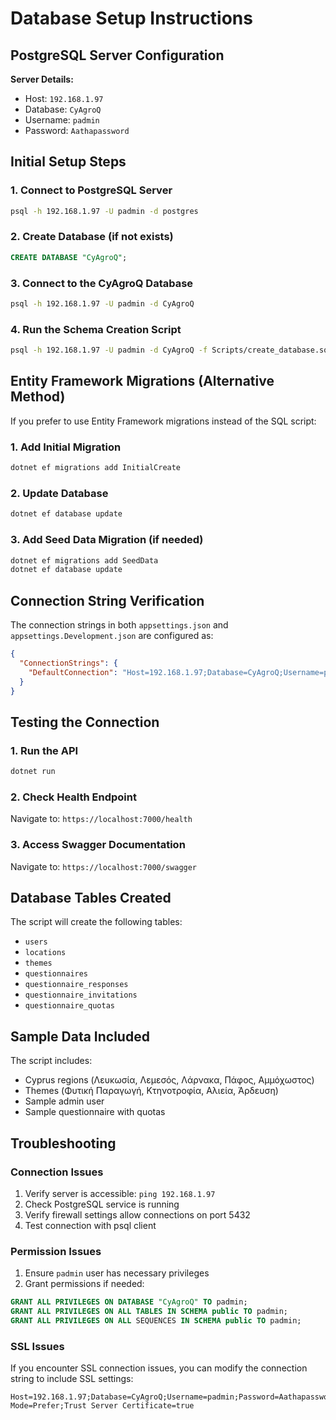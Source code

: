 # Database Setup Instructions

## PostgreSQL Server Configuration

**Server Details:**
- Host: `192.168.1.97`
- Database: `CyAgroQ`
- Username: `padmin`
- Password: `Aathapassword`

## Initial Setup Steps

### 1. Connect to PostgreSQL Server
```bash
psql -h 192.168.1.97 -U padmin -d postgres
```

### 2. Create Database (if not exists)
```sql
CREATE DATABASE "CyAgroQ";
```

### 3. Connect to the CyAgroQ Database
```bash
psql -h 192.168.1.97 -U padmin -d CyAgroQ
```

### 4. Run the Schema Creation Script
```bash
psql -h 192.168.1.97 -U padmin -d CyAgroQ -f Scripts/create_database.sql
```

## Entity Framework Migrations (Alternative Method)

If you prefer to use Entity Framework migrations instead of the SQL script:

### 1. Add Initial Migration
```bash
dotnet ef migrations add InitialCreate
```

### 2. Update Database
```bash
dotnet ef database update
```

### 3. Add Seed Data Migration (if needed)
```bash
dotnet ef migrations add SeedData
dotnet ef database update
```

## Connection String Verification

The connection strings in both `appsettings.json` and `appsettings.Development.json` are configured as:

```json
{
  "ConnectionStrings": {
    "DefaultConnection": "Host=192.168.1.97;Database=CyAgroQ;Username=padmin;Password=Aathapassword"
  }
}
```

## Testing the Connection

### 1. Run the API
```bash
dotnet run
```

### 2. Check Health Endpoint
Navigate to: `https://localhost:7000/health`

### 3. Access Swagger Documentation
Navigate to: `https://localhost:7000/swagger`

## Database Tables Created

The script will create the following tables:
- `users`
- `locations`
- `themes`
- `questionnaires`
- `questionnaire_responses`
- `questionnaire_invitations`
- `questionnaire_quotas`

## Sample Data Included

The script includes:
- Cyprus regions (Λευκωσία, Λεμεσός, Λάρνακα, Πάφος, Αμμόχωστος)
- Themes (Φυτική Παραγωγή, Κτηνοτροφία, Αλιεία, Άρδευση)
- Sample admin user
- Sample questionnaire with quotas

## Troubleshooting

### Connection Issues
1. Verify server is accessible: `ping 192.168.1.97`
2. Check PostgreSQL service is running
3. Verify firewall settings allow connections on port 5432
4. Test connection with psql client

### Permission Issues
1. Ensure `padmin` user has necessary privileges
2. Grant permissions if needed:
```sql
GRANT ALL PRIVILEGES ON DATABASE "CyAgroQ" TO padmin;
GRANT ALL PRIVILEGES ON ALL TABLES IN SCHEMA public TO padmin;
GRANT ALL PRIVILEGES ON ALL SEQUENCES IN SCHEMA public TO padmin;
```

### SSL Issues
If you encounter SSL connection issues, you can modify the connection string to include SSL settings:
```
Host=192.168.1.97;Database=CyAgroQ;Username=padmin;Password=Aathapassword;SSL Mode=Prefer;Trust Server Certificate=true
```